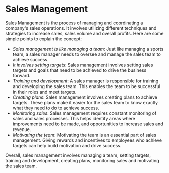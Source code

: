 # Sales Management

Sales Management is the process of managing and coordinating a company's sales operations. It involves utilizing different techniques and strategies to increase sales, sales volume and overall profits. Here are some simple points to explain the concept:

- *Sales management is like managing a team*: Just like managing a sports team, a sales manager needs to oversee and manage the sales team to achieve success.
- *It involves setting targets*: Sales management involves setting sales targets and goals that need to be achieved to drive the business forward.
- *Training and development*: A sales manager is responsible for training and developing the sales team. This enables the team to be successful in their roles and meet targets.
- *Creating plans*: Sales management involves creating plans to achieve targets. These plans make it easier for the sales team to know exactly what they need to do to achieve success.
- *Monitoring sales*: Sales management requires constant monitoring of sales and sales processes. This helps identify areas where improvements need to be made, and opportunities to increase sales and revenue.
- *Motivating the team*: Motivating the team is an essential part of sales management. Giving rewards and incentives to employees who achieve targets can help build motivation and drive success.

Overall, sales management involves managing a team, setting targets, training and development, creating plans, monitoring sales and motivating the sales team.
